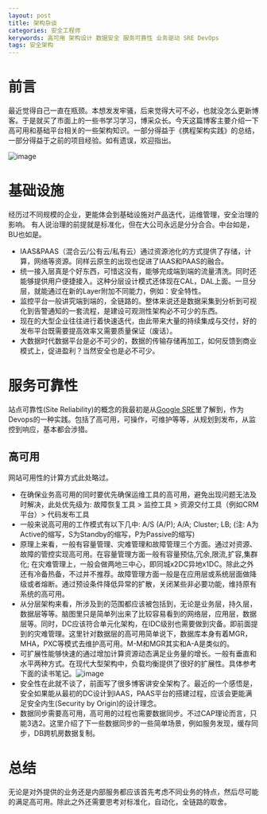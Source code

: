 ```yaml
---
layout: post
title: 架构杂谈
categories: 安全工程师
kerywords: 高可用 架构设计 数据安全 服务可靠性 业务驱动 SRE DevOps
tags: 安全架构
---
```


# 前言

最近觉得自己一直在瓶颈。本想发发牢骚，后来觉得大可不必，也就没怎么更新博客。于是就买了市面上的一些书学习学习，博采众长。今天这篇博客主要介绍一下高可用和基础平台相关的一些架构知识。一部分得益于《携程架构实践》的总结，一部分得益于之前的项目经验。如有遗误，欢迎指出。

![image](https://user-images.githubusercontent.com/12653147/171167622-2ad1250d-8b23-4803-8b7f-908da13edcae.png)

# 基础设施

经历过不同规模的企业，更能体会到基础设施对产品迭代，运维管理，安全治理的影响。 有人说治理的前提就是标准化，但在大公司永远是分分合合。中台如是，BU也如是。

* IAAS&PAAS（混合云/公有云/私有云）通过资源池化的方式提供了存储，计算，网络等资源。同样云原生的出现也促进了IAAS和PAAS的融合。
* 统一接入层真是个好东西，可惜这没有，能够完成端到端的流量清洗。同时还能够提供用户便捷接入。这种分层设计模式还体现在CAL，DAL上面。一旦分层，就能通过在新的Layer附加不同能力，例如：安全特性。
* 监控平台一般讲究端到端的，全链路的。整体来说还是数据采集到分析到可视化到告警通知的一套流程，是建设可观测性架构必不可少的东西。
* 现在的大型企业往往进行着快速迭代，由此带来大量的持续集成与交付，好的发布平台既需要提高效率又需要质量保证（废话）。
* 大数据时代数据平台是必不可少的，数据的传输存储再加工，如何反馈到商业模式上，促进盈利？当然安全也是必不可少。
		
# 服务可靠性

站点可靠性(Site Reliability)的概念的我最初是从[Google SRE](https://sre.google/sre-book/table-of-contents/)里了解到，作为Devops的一种实践。包括了高可用，可操作，可维护等等，从规划到发布，从监控到响应，基本都会涉猎。

## 高可用

网站可用性的计算方式此处略过。

* 在确保业务高可用的同时要优先确保运维工具的高可用，避免出现问题无法及时解决，此处优先级为: 故障恢复工具 > 监控工具 > 资源交付工具（例如CRM平台）> 代码发布工具
* 一般来说高可用的工作模式有以下几中: A/S (A/P); A/A; Cluster; LB;  (注: A为Active的缩写，S为Standby的缩写，P为Passive的缩写)
* 原理上来看，一般有容量管理、灾难管理和故障管理三个方面。通过对资源、故障的管控实现高可用。在容量管理方面一般有容量预估,冗余,限流,扩容,集群化; 在灾难管理上，一般会做两地三中心，即同城x2DC异地x1DC。除此之外还有冷备热备，不过并不推荐。故障管理方面一般是在应用层或系统层面做降级或者熔断。通过预设条件降低异常的扩散，关闭某些非必要功能，维持原有系统的高可用。
* 从分层架构来看，所涉及到的范围都应该被包括到，无论是业务层，持久层，数据层等等。脑图里只是简单列出来了比较容易看到的网络层，应用层，数据层等。同时，DC应该符合单元化架构，在IDC级别也需要做到灾备。即前面提到的灾难管理。这里针对数据层的高可用简单说下，数据库本身有着MGR，MHA，PXC等模式去维护高可用。M-M和MGR其实和A-A是类似的。
* 可扩展性能够快速的通过增加计算资源动态满足业务量的增长。一般有垂直和水平两种方式。在现代大型架构中，负载均衡提供了很好的扩展性。具体参考下面的读书笔记。![image](https://user-images.githubusercontent.com/12653147/171173708-8afbe253-04ae-45cf-a6a1-0d66217f90ca.png)
* 安全性在此就不谈了，前面写了很多博客讲安全架构了。最近的一个感悟是，安全如果能从最初的DC设计到IAAS，PAAS平台的搭建过程，应该会更能满足安全内生(Security by Origin)的设计理念。
* 数据同步需要高可用，高可用的过程也需要数据同步。不过CAP理论而言，只能3选2。这里介绍了下一些数据同步的一些简单场景，例如服务发现，缓存同步，DB跨机房数据复制。


# 总结

无论是对外提供的业务还是内部服务都应该首先考虑不同业务的特点，然后尽可能的满足高可用。除此之外还需要思考对标准化，自动化，全链路的取舍。